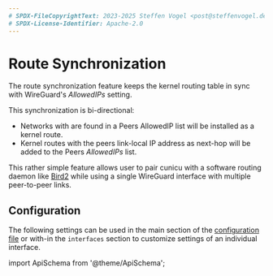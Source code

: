 ```yaml
---
# SPDX-FileCopyrightText: 2023-2025 Steffen Vogel <post@steffenvogel.de>
# SPDX-License-Identifier: Apache-2.0
---
```


# Route Synchronization

The route synchronization feature keeps the kernel routing table in sync with WireGuard's _AllowedIPs_ setting.

This synchronization is bi-directional:
-   Networks with are found in a Peers AllowedIP list will be installed as a kernel route.
-   Kernel routes with the peers link-local IP address as next-hop will be added to the Peers _AllowedIPs_ list.

This rather simple feature allows user to pair cunicu with a software routing daemon like [Bird2](https://bird.network.cz/) while using a single WireGuard interface with multiple peer-to-peer links.

## Configuration

The following settings can be used in the main section of the [configuration file](../config/) or with-in the `interfaces` section to customize settings of an individual interface.

import ApiSchema from '@theme/ApiSchema';

<ApiSchema pointer="#/components/schemas/RouteSyncSettings" />

